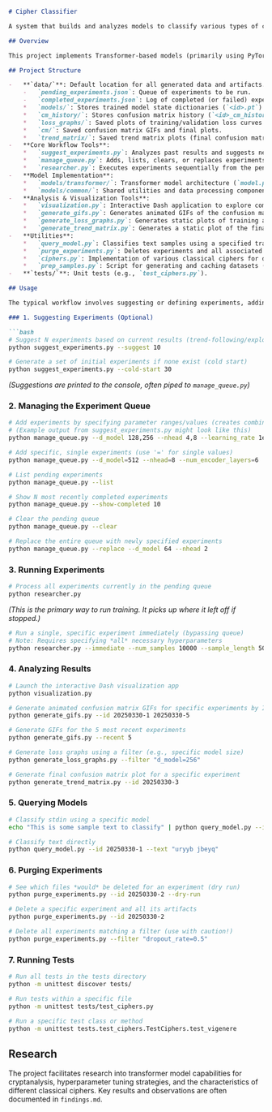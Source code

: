 ```markdown
# Cipher Classifier

A system that builds and analyzes models to classify various types of classical ciphers.

## Overview

This project implements Transformer-based models (primarily using PyTorch) to classify text samples into different cipher categories (e.g., English plaintext, Caesar cipher, Vigenère cipher, Playfair, etc.). The system provides tools for defining, queueing, training, analyzing, and managing experiments with different hyperparameter configurations. A central `experiment_id` (format: `YYYYMMDD-N`) links all artifacts for a given run.

## Project Structure

-   **`data/`**: Default location for all generated data and artifacts.
    -   `pending_experiments.json`: Queue of experiments to be run.
    -   `completed_experiments.json`: Log of completed (or failed) experiments with parameters and metrics.
    *   `models/`: Stores trained model state dictionaries (`<id>.pt`) and metadata (`<id>_metadata.json`).
    *   `cm_history/`: Stores confusion matrix history (`<id>_cm_history.npy`) for animation.
    *   `loss_graphs/`: Saved plots of training/validation loss curves.
    *   `cm/`: Saved confusion matrix GIFs and final plots.
    *   `trend_matrix/`: Saved trend matrix plots (final confusion matrix).
-   **Core Workflow Tools**:
    *   `suggest_experiments.py`: Analyzes past results and suggests new hyperparameter combinations to explore.
    *   `manage_queue.py`: Adds, lists, clears, or replaces experiments in the `pending_experiments.json` queue. Validates parameters and checks for duplicates.
    *   `researcher.py`: Executes experiments sequentially from the pending queue, orchestrating training and artifact saving.
-   **Model Implementation**:
    *   `models/transformer/`: Transformer model architecture (`model.py`), training loop (`train.py`), and inference logic (`inference.py`).
    *   `models/common/`: Shared utilities and data processing components.
-   **Analysis & Visualization Tools**:
    *   `visualization.py`: Interactive Dash application to explore completed experiment results, comparing metrics based on parameter changes.
    *   `generate_gifs.py`: Generates animated GIFs of the confusion matrix evolution during training from `.npy` history files.
    *   `generate_loss_graphs.py`: Generates static plots of training and validation loss/accuracy curves.
    *   `generate_trend_matrix.py`: Generates a static plot of the final confusion matrix for an experiment.
-   **Utilities**:
    *   `query_model.py`: Classifies text samples using a specified trained model (by `experiment_id`).
    *   `purge_experiments.py`: Deletes experiments and all associated artifacts based on `experiment_id` or other criteria.
    *   `ciphers.py`: Implementation of various classical ciphers for data generation.
    *   `prep_samples.py`: Script for generating and caching datasets (if needed separately).
-   **`tests/`**: Unit tests (e.g., `test_ciphers.py`).

## Usage

The typical workflow involves suggesting or defining experiments, adding them to the queue, running the researcher to process the queue, and then analyzing the results.

### 1. Suggesting Experiments (Optional)

```bash
# Suggest N experiments based on current results (trend-following/exploration)
python suggest_experiments.py --suggest 10

# Generate a set of initial experiments if none exist (cold start)
python suggest_experiments.py --cold-start 30
```
*(Suggestions are printed to the console, often piped to `manage_queue.py`)*

### 2. Managing the Experiment Queue

```bash
# Add experiments by specifying parameter ranges/values (creates combinations)
# (Example output from suggest_experiments.py might look like this)
python manage_queue.py --d_model 128,256 --nhead 4,8 --learning_rate 1e-4,3e-4 --patience 10

# Add specific, single experiments (use '=' for single values)
python manage_queue.py --d_model=512 --nhead=8 --num_encoder_layers=6

# List pending experiments
python manage_queue.py --list

# Show N most recently completed experiments
python manage_queue.py --show-completed 10

# Clear the pending queue
python manage_queue.py --clear

# Replace the entire queue with newly specified experiments
python manage_queue.py --replace --d_model 64 --nhead 2
```

### 3. Running Experiments

```bash
# Process all experiments currently in the pending queue
python researcher.py
```
*(This is the primary way to run training. It picks up where it left off if stopped.)*

```bash
# Run a single, specific experiment immediately (bypassing queue)
# Note: Requires specifying *all* necessary hyperparameters
python researcher.py --immediate --num_samples 10000 --sample_length 500 --d_model 128 --nhead 4 --num_encoder_layers 2 --dim_feedforward 512 --batch_size 32 --dropout_rate 0.1 --learning_rate 1e-4 --patience 10
```

### 4. Analyzing Results

```bash
# Launch the interactive Dash visualization app
python visualization.py

# Generate animated confusion matrix GIFs for specific experiments by ID
python generate_gifs.py --id 20250330-1 20250330-5

# Generate GIFs for the 5 most recent experiments
python generate_gifs.py --recent 5

# Generate loss graphs using a filter (e.g., specific model size)
python generate_loss_graphs.py --filter "d_model=256"

# Generate final confusion matrix plot for a specific experiment
python generate_trend_matrix.py --id 20250330-3
```

### 5. Querying Models

```bash
# Classify stdin using a specific model
echo "This is some sample text to classify" | python query_model.py --id 20250330-1

# Classify text directly
python query_model.py --id 20250330-1 --text "uryyb jbeyq"
```

### 6. Purging Experiments

```bash
# See which files *would* be deleted for an experiment (dry run)
python purge_experiments.py --id 20250330-2 --dry-run

# Delete a specific experiment and all its artifacts
python purge_experiments.py --id 20250330-2

# Delete all experiments matching a filter (use with caution!)
python purge_experiments.py --filter "dropout_rate=0.5"
```

### 7. Running Tests

```bash
# Run all tests in the tests directory
python -m unittest discover tests/

# Run tests within a specific file
python -m unittest tests/test_ciphers.py

# Run a specific test class or method
python -m unittest tests.test_ciphers.TestCiphers.test_vigenere
```

## Research

The project facilitates research into transformer model capabilities for cryptanalysis, hyperparameter tuning strategies, and the characteristics of different classical ciphers. Key results and observations are often documented in `findings.md`.
